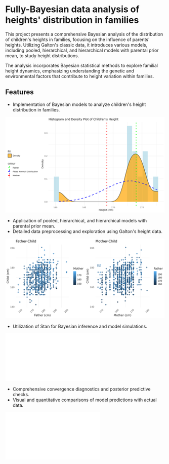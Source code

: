 # Fully-Bayesian data analysis of heights' distribution in families

This project presents a comprehensive Bayesian analysis of the distribution of children's heights in families, focusing on the influence of parents' heights. Utilizing Galton's classic data, it introduces various models, including pooled, hierarchical, and hierarchical models with parental prior mean, to study height distributions. 

The analysis incorporates Bayesian statistical methods to explore familial height dynamics, emphasizing understanding the genetic and environmental factors that contribute to height variation within families.

## Features

- Implementation of Bayesian models to analyze children's height distribution in families.

![Project Screenshot](height_plot.png "One family analysis")



- Application of pooled, hierarchical, and hierarchical models with parental prior mean.
- Detailed data preprocessing and exploration using Galton's height data.

![Project Screenshot](combined_intro.png "Correlation of children's height with parent's")

- Utilization of Stan for Bayesian inference and model simulations.

![Project Screenshot](images/hierchain.pdf "Convergence of MCMC")

- Comprehensive convergence diagnostics and posterior predictive checks.
- Visual and quantitative comparisons of model predictions with actual data.

![Project Screenshot](images/kernelp.pdf "Predictive check")

